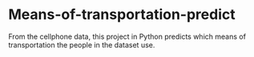 # Means-of-transportation-predict
From the cellphone data, this project in Python predicts which means of transportation the people in the dataset use.
